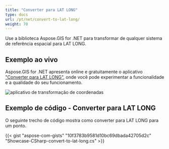 ```yaml
---
title: "Converter para LAT LONG"
type: docs
url: /pt/net/convert-to-lat-long/
weight: 70
---
```


Use a biblioteca Aspose.GIS for .NET para transformar de qualquer sistema de referência espacial para LAT LONG.

## **Exemplo ao vivo**

Aspose.GIS for .NET apresenta online e gratuitamente o aplicativo ["Converter para LAT LONG"](https://products.aspose.app/gis/transformation/convert-to-lat-long), onde você pode experimentar a funcionalidade e a qualidade do seu funcionamento.

![aplicativo de transformação de coordenadas](transform-coordinates.png)

## **Exemplo de código - Converter para LAT LONG**

O seguinte trecho de código mostra como converter para LAT LONG para um ponto.

{{< gist "aspose-com-gists" "10f3783b9581d10bc69dbada42705d2c" "Showcase-CSharp-convert-to-lat-long.cs" >}}
